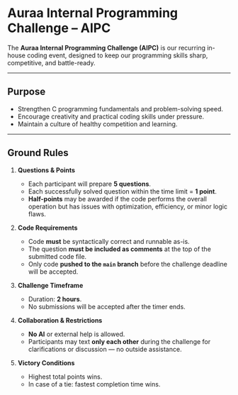 # **Auraa Internal Programming Challenge – AIPC**

The **Auraa Internal Programming Challenge (AIPC)** is our recurring in-house coding event, designed to keep our programming skills sharp, competitive, and battle-ready.

---

## **Purpose**

* Strengthen C programming fundamentals and problem-solving speed.
* Encourage creativity and practical coding skills under pressure.
* Maintain a culture of healthy competition and learning.

---

## **Ground Rules**

1. **Questions & Points**

   * Each participant will prepare **5 questions**.
   * Each successfully solved question within the time limit = **1 point**.
   * **Half-points** may be awarded if the code performs the overall operation but has issues with optimization, efficiency, or minor logic flaws.

2. **Code Requirements**

   * Code **must** be syntactically correct and runnable as-is.
   * The question **must be included as comments** at the top of the submitted code file.
   * Only code **pushed to the `main` branch** before the challenge deadline will be accepted.

3. **Challenge Timeframe**

   * Duration: **2 hours**.
   * No submissions will be accepted after the timer ends.

4. **Collaboration & Restrictions**

   * **No AI** or external help is allowed.
   * Participants may text **only each other** during the challenge for clarifications or discussion — no outside assistance.

5. **Victory Conditions**

   * Highest total points wins.
   * In case of a tie: fastest completion time wins.
